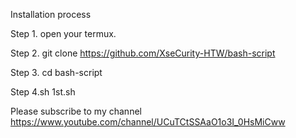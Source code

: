Installation process 

Step 1. open your termux. 


Step 2. git clone https://github.com/XseCurity-HTW/bash-script


Step 3. cd bash-script


Step 4.sh 1st.sh



Please subscribe to my channel https://www.youtube.com/channel/UCuTCtSSAaO1o3I_0HsMiCww
